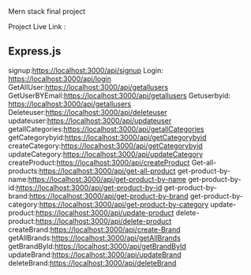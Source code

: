 Mern stack final project

Project Live Link :

## Express.js


signup:[https://localhost:3000/api/signup]()
Login: [https://localhost:3000/api/login]()
GetAllUser:[https://localhost:3000/api/getallusers]()
GetUserBYEmail:[https://localhost:3000/api/getallusers]()
Getuserbyid: [https://localhost:3000/api/getallusers]()
Deleteuser:[https://localhost:3000/api/deleteuser]()
updateuser:[https://localhost:3000/api/updateuser]()
getallCategories:[https://localhost:3000/api/getallCategories]()
getCategorybyid:[https://localhost:3000/api/getCategorybyid]()
createCategory:[https://localhost:3000/api/getCategorybyid]()
updateCategory:[https://localhost:3000/api/updateCategory]()
createProduct:[https://localhost:3000/api/createProduct]()
Get-all-products:[https://localhost:3000/api/get-all-product]()
get-product-by-name:[https://localhost:3000/api/get-product-by-name]()
get-product-by-id:[https://localhost:3000/api/get-product-by-id]()
get-product-by-brand:[https://localhost:3000/api/get-product-by-brand]()
get-product-by-category:[https://localhost:3000/api/get-product-by-category]()
update-product:[https://localhost:3000/api/update-product]()
delete-product:[https://localhost:3000/api/delete-product]()
createBrand:[https://localhost:3000/api/create-Brand]()
getAllBrands:[https://localhost:3000/api/getAllBrands]()
getBrandById:[https://localhost:3000/api/getBrandById]()
updateBrand:[https://localhost:3000/api/updateBrand]()
deleteBrand:[https://localhost:3000/api/deleteBrand]()


